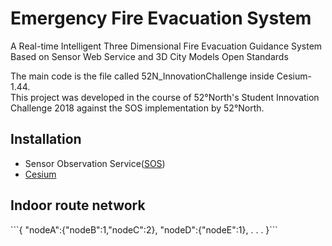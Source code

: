 # Emergency Fire Evacuation System
A Real-time Intelligent Three Dimensional Fire Evacuation Guidance System Based on Sensor Web Service and 3D City Models Open Standards

The main code is the file called 52N_InnovationChallenge inside Cesium-1.44.<br>
This project was developed in the course of 52°North's Student Innovation Challenge 2018 against the SOS implementation by 52°North.<br>


<h2>Installation</h2>
<ul>
<li>Sensor Observation Service(<a href="https://github.com/52north/SOS">SOS</a>)</li>
<li><a href="https://github.com/AnalyticalGraphicsInc/cesium">Cesium</a></li>
</ul>

<h2>Indoor route network</h2>
  ```{
    "nodeA":{"nodeB":1,"nodeC":2},
    "nodeD":{"nodeE":1},
    .
    .
    .
  }```
